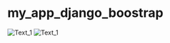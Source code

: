 # my_app_django_boostrap

![Text_1](https://media.giphy.com/media/vFKqnCdLPNOKc/giphy.gif)
![Text_1](https://thumbs.gfycat.com/FixedRareLadybird-max-14mb.gif)
